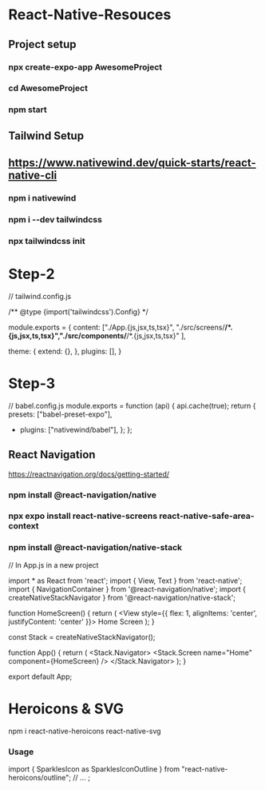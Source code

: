 # React-Native-Resouces

## Project setup 
 ###  npx create-expo-app AwesomeProject

 ###  cd AwesomeProject
 ###  npm start 
  
  ## Tailwind Setup
  
  ##    https://www.nativewind.dev/quick-starts/react-native-cli
  
  ###  npm i nativewind
  ###  npm i --dev tailwindcss
  ###  npx tailwindcss init
  
# Step-2

// tailwind.config.js

/** @type {import('tailwindcss').Config} */

module.exports = {
   content: ["./App.{js,jsx,ts,tsx}", "./src/screens/**/*.{js,jsx,ts,tsx}","./src/components/**/*.{js,jsx,ts,tsx}" ],

  theme: {
    extend: {},
  },
  plugins: [],
}

 
 # Step-3
 
// babel.config.js
module.exports = function (api) {
  api.cache(true);
  return {
    presets: ["babel-preset-expo"],
+   plugins: ["nativewind/babel"],
  };
};


## React Navigation
https://reactnavigation.org/docs/getting-started/

###   npm install @react-navigation/native
###   npx expo install react-native-screens react-native-safe-area-context
###    npm install @react-navigation/native-stack


// In App.js in a new project

import * as React from 'react';
import { View, Text } from 'react-native';
import { NavigationContainer } from '@react-navigation/native';
import { createNativeStackNavigator } from '@react-navigation/native-stack';

function HomeScreen() {
  return (
    <View style={{ flex: 1, alignItems: 'center', justifyContent: 'center' }}>
      <Text>Home Screen</Text>
    </View>
  );
}

const Stack = createNativeStackNavigator();

function App() {
  return (
    <NavigationContainer>
      <Stack.Navigator>
        <Stack.Screen name="Home" component={HomeScreen} />
      </Stack.Navigator>
    </NavigationContainer>
  );
}

export default App;


  # Heroicons & SVG
  npm i react-native-heroicons react-native-svg

### Usage

import { SparklesIcon as SparklesIconOutline } from "react-native-heroicons/outline";
// ...
<SparklesIconOutline color="red" fill="black" size={42} />;
